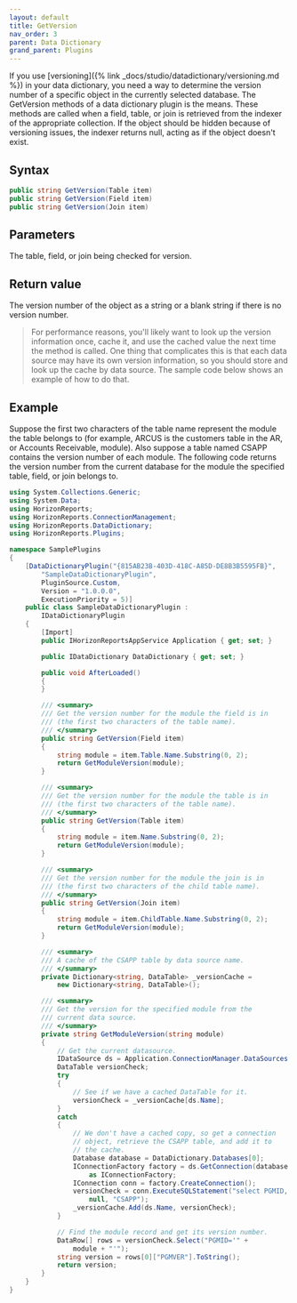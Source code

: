 ```yaml
---
layout: default
title: GetVersion
nav_order: 3
parent: Data Dictionary
grand_parent: Plugins
---
```


If you use [versioning]({% link _docs/studio/datadictionary/versioning.md %}) in your data dictionary, you need a way to determine the version number of a specific object in the currently selected database. The GetVersion methods of a data dictionary plugin is the means. These methods are called when a field, table, or join is retrieved from the indexer of the appropriate collection. If the object should be hidden because of versioning issues, the indexer returns null, acting as if the object doesn't exist.

## Syntax
```csharp
public string GetVersion(Table item)
public string GetVersion(Field item)
public string GetVersion(Join item)
```

## Parameters
The table, field, or join being checked for version.

## Return value
The version number of the object as a string or a blank string if there is no version number.

> <span class="glyphicon glyphicon-info-sign" aria-hidden="true"></span> For performance reasons, you'll likely want to look up the version information once, cache it, and use the cached value the next time the method is called. One thing that complicates this is that each data source may have its own version information, so you should store and look up the cache by data source. The sample code below shows an example of how to do that.

## Example
Suppose the first two characters of the table name represent the module the table belongs to (for example, ARCUS is the customers table in the AR, or Accounts Receivable, module). Also suppose a table named CSAPP contains the version number of each module. The following code returns the version number from the current database for the module the specified table, field, or join belongs to.

```csharp
using System.Collections.Generic;
using System.Data;
using HorizonReports;
using HorizonReports.ConnectionManagement;
using HorizonReports.DataDictionary;
using HorizonReports.Plugins;

namespace SamplePlugins
{
    [DataDictionaryPlugin("{815AB23B-403D-418C-A85D-DE8B3B5595FB}",
        "SampleDataDictionaryPlugin",
        PluginSource.Custom,
        Version = "1.0.0.0",
        ExecutionPriority = 5)]
    public class SampleDataDictionaryPlugin :
        IDataDictionaryPlugin
    {
        [Import]
        public IHorizonReportsAppService Application { get; set; }

        public IDataDictionary DataDictionary { get; set; }

        public void AfterLoaded()
        {
        }

        /// <summary>
        /// Get the version number for the module the field is in
        /// (the first two characters of the table name).
        /// </summary>
        public string GetVersion(Field item)
        {
            string module = item.Table.Name.Substring(0, 2);
            return GetModuleVersion(module);
        }

        /// <summary>
        /// Get the version number for the module the table is in
        /// (the first two characters of the table name).
        /// </summary>
        public string GetVersion(Table item)
        {
            string module = item.Name.Substring(0, 2);
            return GetModuleVersion(module);
        }

        /// <summary>
        /// Get the version number for the module the join is in
        /// (the first two characters of the child table name).
        /// </summary>
        public string GetVersion(Join item)
        {
            string module = item.ChildTable.Name.Substring(0, 2);
            return GetModuleVersion(module);
        }

        /// <summary>
        /// A cache of the CSAPP table by data source name.
        /// </summary>
        private Dictionary<string, DataTable> _versionCache =
            new Dictionary<string, DataTable>();

        /// <summary>
        /// Get the version for the specified module from the
        /// current data source.
        /// </summary>
        private string GetModuleVersion(string module)
        {
            // Get the current datasource.
            IDataSource ds = Application.ConnectionManager.DataSources.CurrentDatasource;
            DataTable versionCheck;
            try
            {
                // See if we have a cached DataTable for it.
                versionCheck = _versionCache[ds.Name];
            }
            catch
            {
                // We don't have a cached copy, so get a connection
                // object, retrieve the CSAPP table, and add it to
                // the cache.
                Database database = DataDictionary.Databases[0];
                IConnectionFactory factory = ds.GetConnection(database.Name)
                    as IConnectionFactory;
                IConnection conn = factory.CreateConnection();
                versionCheck = conn.ExecuteSQLStatement("select PGMID, PGMVER from CSAPP",
                    null, "CSAPP");
                _versionCache.Add(ds.Name, versionCheck);
            }

            // Find the module record and get its version number.
            DataRow[] rows = versionCheck.Select("PGMID='" +
                module + "'");
            string version = rows[0]["PGMVER"].ToString();
            return version;
        }
    }
}
```

